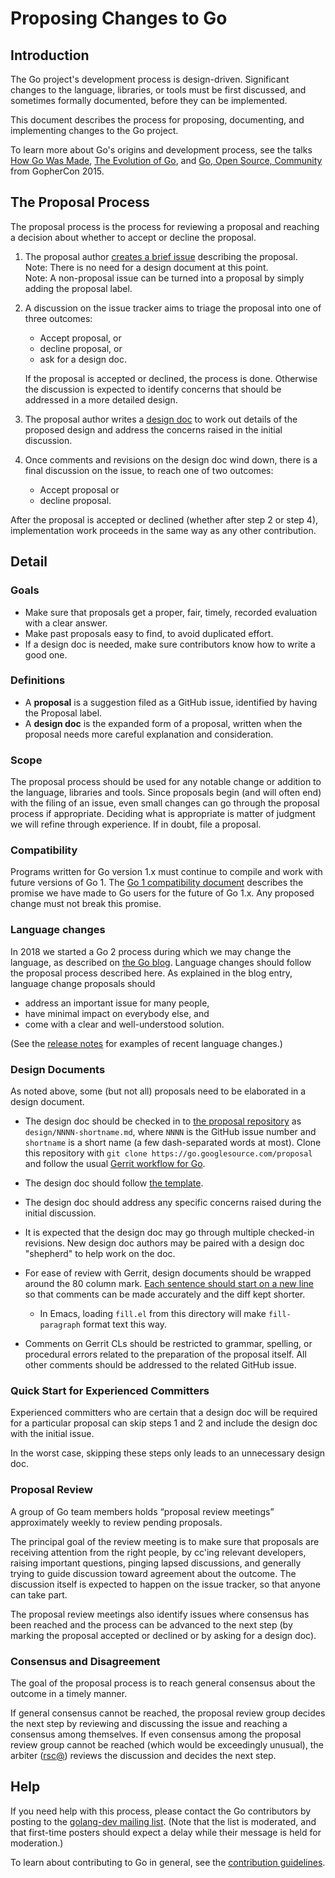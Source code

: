 # Proposing Changes to Go

## Introduction

The Go project's development process is design-driven.
Significant changes to the language, libraries, or tools must be first
discussed, and sometimes formally documented, before they can be implemented.

This document describes the process for proposing, documenting, and
implementing changes to the Go project.

To learn more about Go's origins and development process, see the talks
[How Go Was Made](https://talks.golang.org/2015/how-go-was-made.slide),
[The Evolution of Go](https://talks.golang.org/2015/gophercon-goevolution.slide),
and [Go, Open Source, Community](https://blog.golang.org/open-source)
from GopherCon 2015.

## The Proposal Process

The proposal process is the process for reviewing a proposal and reaching
a decision about whether to accept or decline the proposal.

1. The proposal author [creates a brief issue](https://golang.org/issue/new) describing the proposal.\
   Note: There is no need for a design document at this point.\
   Note: A non-proposal issue can be turned into a proposal by simply adding the proposal label.

2. A discussion on the issue tracker aims to triage the proposal into one of three outcomes:
     - Accept proposal, or
     - decline proposal, or
     - ask for a design doc.

   If the proposal is accepted or declined, the process is done.
   Otherwise the discussion is expected to identify concerns that
   should be addressed in a more detailed design.

3. The proposal author writes a [design doc](#design-documents) to work out details of the proposed
   design and address the concerns raised in the initial discussion.

4. Once comments and revisions on the design doc wind down, there is a final
   discussion on the issue, to reach one of two outcomes:
    - Accept proposal or
    - decline proposal.

After the proposal is accepted or declined (whether after step 2 or step 4),
implementation work proceeds in the same way as any other contribution.

## Detail

### Goals

- Make sure that proposals get a proper, fair, timely, recorded evaluation with
  a clear answer.
- Make past proposals easy to find, to avoid duplicated effort.
- If a design doc is needed, make sure contributors know how to write a good one.

### Definitions

- A **proposal** is a suggestion filed as a GitHub issue, identified by having
  the Proposal label.
- A **design doc** is the expanded form of a proposal, written when the
  proposal needs more careful explanation and consideration.

### Scope

The proposal process should be used for any notable change or addition to the
language, libraries and tools.
Since proposals begin (and will often end) with the filing of an issue, even
small changes can go through the proposal process if appropriate.
Deciding what is appropriate is matter of judgment we will refine through
experience.
If in doubt, file a proposal.

### Compatibility

Programs written for Go version 1.x must continue to compile and work with
future versions of Go 1.
The [Go 1 compatibility document](https://golang.org/doc/go1compat) describes
the promise we have made to Go users for the future of Go 1.x.
Any proposed change must not break this promise.

### Language changes

In 2018 we started a Go 2 process during which we may change the
language, as described on [the Go
blog](https://blog.golang.org/go2-here-we-come).
Language changes should follow the proposal process described here.
As explained in the blog entry, language change proposals should

- address an important issue for many people,
- have minimal impact on everybody else, and
- come with a clear and well-understood solution.

(See the [release notes](https://golang.org/doc/devel/release.html) for
examples of recent language changes.)

### Design Documents

As noted above, some (but not all) proposals need to be elaborated in a design document.

- The design doc should be checked in to [the proposal repository](https://github.com/golang/proposal/) as `design/NNNN-shortname.md`,
where `NNNN` is the GitHub issue number and `shortname` is a short name
(a few dash-separated words at most).
Clone this repository with `git clone https://go.googlesource.com/proposal`
and follow the usual [Gerrit workflow for Go](https://golang.org/doc/contribute.html#Code_review).

- The design doc should follow [the template](design/TEMPLATE.md).

- The design doc should address any specific concerns raised during the initial discussion.

- It is expected that the design doc may go through multiple checked-in revisions.
New design doc authors may be paired with a design doc "shepherd" to help work on the doc.

- For ease of review with Gerrit, design documents should be wrapped around the
80 column mark.
[Each sentence should start on a new line](http://rhodesmill.org/brandon/2012/one-sentence-per-line/)
so that comments can be made accurately and the diff kept shorter.
  - In Emacs, loading `fill.el` from this directory will make `fill-paragraph` format text this way.

- Comments on Gerrit CLs should be restricted to grammar, spelling,
or procedural errors related to the preparation of the proposal itself.
All other comments should be addressed to the related GitHub issue.


### Quick Start for Experienced Committers

Experienced committers who are certain that a design doc will be
required for a particular proposal
can skip steps 1 and 2 and include the design doc with the initial issue.

In the worst case, skipping these steps only leads to an unnecessary design doc.

### Proposal Review

A group of Go team members holds “proposal review meetings”
approximately weekly to review pending proposals.

The principal goal of the review meeting is to make sure that proposals
are receiving attention from the right people,
by cc'ing relevant developers, raising important questions,
pinging lapsed discussions, and generally trying to guide discussion
toward agreement about the outcome.
The discussion itself is expected to happen on the issue tracker,
so that anyone can take part.

The proposal review meetings also identify issues where
consensus has been reached and the process can be
advanced to the next step (by marking the proposal accepted
or declined or by asking for a design doc).

### Consensus and Disagreement

The goal of the proposal process is to reach general consensus about the outcome
in a timely manner.

If general consensus cannot be reached,
the proposal review group decides the next step
by reviewing and discussing the issue and
reaching a consensus among themselves.
If even consensus among the proposal review group
cannot be reached (which would be exceedingly unusual),
the arbiter ([rsc@](mailto:rsc@golang.org))
reviews the discussion and
decides the next step.

## Help

If you need help with this process, please contact the Go contributors by posting
to the [golang-dev mailing list](https://groups.google.com/group/golang-dev).
(Note that the list is moderated, and that first-time posters should expect a
delay while their message is held for moderation.)

To learn about contributing to Go in general, see the
[contribution guidelines](https://golang.org/doc/contribute.html).
